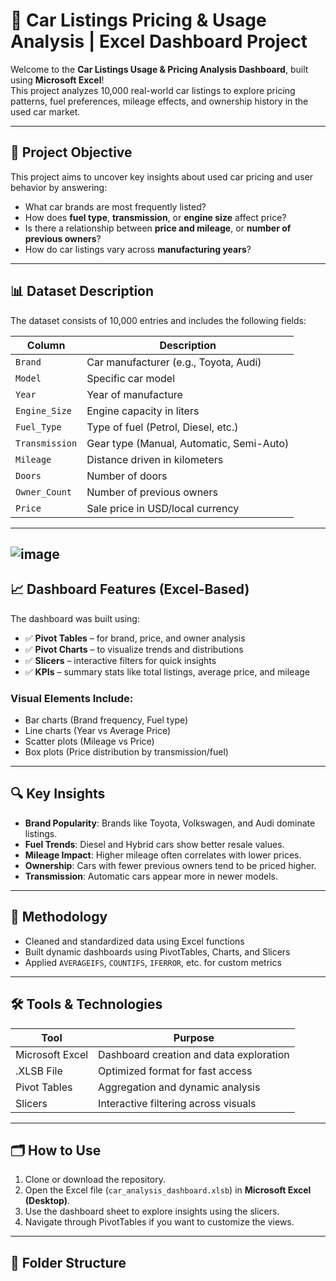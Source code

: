 # 🚗 Car Listings Pricing & Usage Analysis | Excel Dashboard Project

Welcome to the **Car Listings Usage & Pricing Analysis Dashboard**, built using **Microsoft Excel**!  
This project analyzes 10,000 real-world car listings to explore pricing patterns, fuel preferences, mileage effects, and ownership history in the used car market.

---

## 🎯 Project Objective

This project aims to uncover key insights about used car pricing and user behavior by answering:

- What car brands are most frequently listed?
- How does **fuel type**, **transmission**, or **engine size** affect price?
- Is there a relationship between **price and mileage**, or **number of previous owners**?
- How do car listings vary across **manufacturing years**?

---

## 📊 Dataset Description

The dataset consists of 10,000 entries and includes the following fields:

| Column         | Description                              |
|----------------|------------------------------------------|
| `Brand`        | Car manufacturer (e.g., Toyota, Audi)     |
| `Model`        | Specific car model                        |
| `Year`         | Year of manufacture                       |
| `Engine_Size`  | Engine capacity in liters                 |
| `Fuel_Type`    | Type of fuel (Petrol, Diesel, etc.)       |
| `Transmission` | Gear type (Manual, Automatic, Semi-Auto)  |
| `Mileage`      | Distance driven in kilometers             |
| `Doors`        | Number of doors                           |
| `Owner_Count`  | Number of previous owners                 |
| `Price`        | Sale price in USD/local currency          |

---
![image](https://github.com/user-attachments/assets/515dd7ed-5dda-485d-9363-3371edc77ea7)
---

## 📈 Dashboard Features (Excel-Based)

The dashboard was built using:
- ✅ **Pivot Tables** – for brand, price, and owner analysis
- ✅ **Pivot Charts** – to visualize trends and distributions
- ✅ **Slicers** – interactive filters for quick insights
- ✅ **KPIs** – summary stats like total listings, average price, and mileage

### Visual Elements Include:
- Bar charts (Brand frequency, Fuel type)
- Line charts (Year vs Average Price)
- Scatter plots (Mileage vs Price)
- Box plots (Price distribution by transmission/fuel)

---

## 🔍 Key Insights

- **Brand Popularity**: Brands like Toyota, Volkswagen, and Audi dominate listings.
- **Fuel Trends**: Diesel and Hybrid cars show better resale values.
- **Mileage Impact**: Higher mileage often correlates with lower prices.
- **Ownership**: Cars with fewer previous owners tend to be priced higher.
- **Transmission**: Automatic cars appear more in newer models.

---

## 🧠 Methodology

- Cleaned and standardized data using Excel functions
- Built dynamic dashboards using PivotTables, Charts, and Slicers
- Applied `AVERAGEIFS`, `COUNTIFS`, `IFERROR`, etc. for custom metrics

---

## 🛠 Tools & Technologies

| Tool           | Purpose                                      |
|----------------|----------------------------------------------|
| Microsoft Excel| Dashboard creation and data exploration      |
| .XLSB File     | Optimized format for fast access             |
| Pivot Tables   | Aggregation and dynamic analysis             |
| Slicers        | Interactive filtering across visuals         |

---

## 🗂 How to Use

1. Clone or download the repository.
2. Open the Excel file (`car_analysis_dashboard.xlsb`) in **Microsoft Excel (Desktop)**.
3. Use the dashboard sheet to explore insights using the slicers.
4. Navigate through PivotTables if you want to customize the views.

---

## 📌 Folder Structure


